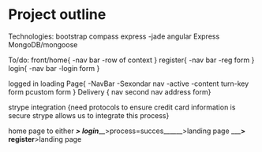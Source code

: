# Project outline

Technologies:
bootstrap
compass
express
-jade
angular 
Express
MongoDB/mongoose

To/do:
front/home{
-nav bar
-row of context
}
register{
-nav bar
-reg form
}
login{
-nav bar
-login form
}

logged in loading Page{
-NavBar
-Sexondar nav
    -active
-content
turn-key form
pcustom form
}
Delivery {
nav
second nav
address form}

strype integration
{need protocols to ensure credit card information is secure
strype allows us to integrate this process}


home page to either _____> login_______>process=succes______>landing page
                    _______> register____>landing page
                   
